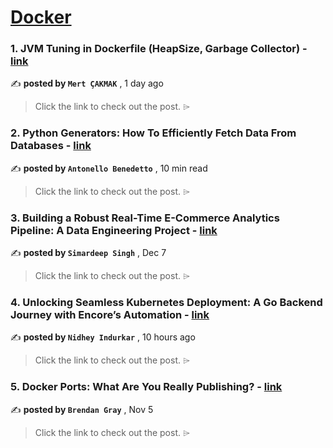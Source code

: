 
<h1><a href=https://medium.com/tag/docker/recommended target="_blank" rel="noopener noreferrer">Docker</a></h1>
<h3>1. JVM Tuning in Dockerfile (HeapSize, Garbage Collector) - <a href=https://medium.com/@mertcakmak2/jvm-tuning-in-dockerfile-heapsize-garbage-collector-7cf609c387bb?source=tag_recommended_feed---------0-84----------docker----------2e56e0dc_16a0_490e_811b_ce09f93c1d6e------- target="_blank" rel="noopener noreferrer">link</a></h3>

✍️ **posted by `Mert ÇAKMAK`** <date> , 1 day ago</date>

<blockquote>Click the link to check out the post. ⌲</blockquote>

<h3>2. Python Generators: How To Efficiently Fetch Data From Databases - <a href=https://medium.com/gitconnected/python-generators-how-to-efficiently-fetch-data-from-databases-25f1947f56c0?source=tag_recommended_feed---------1-107----------docker----------2e56e0dc_16a0_490e_811b_ce09f93c1d6e------- target="_blank" rel="noopener noreferrer">link</a></h3>

✍️ **posted by `Antonello Benedetto`** <date> , 10 min read</date>

<blockquote>Click the link to check out the post. ⌲</blockquote>

<h3>3. Building a Robust Real-Time E-Commerce Analytics Pipeline: A Data Engineering Project - <a href=https://medium.com/@simardeep.oberoi/building-a-robust-real-time-e-commerce-analytics-pipeline-a-data-engineering-project-b57db9e9bfc4?source=tag_recommended_feed---------2-85----------docker----------2e56e0dc_16a0_490e_811b_ce09f93c1d6e------- target="_blank" rel="noopener noreferrer">link</a></h3>

✍️ **posted by `Simardeep Singh`** <date> , Dec 7</date>

<blockquote>Click the link to check out the post. ⌲</blockquote>

<h3>4. Unlocking Seamless Kubernetes Deployment: A Go Backend Journey with Encore’s Automation - <a href=https://medium.com/@nidhey29/unlocking-seamless-kubernetes-deployment-a-go-backend-journey-with-encores-automation-285142e93117?source=tag_recommended_feed---------3-84----------docker----------2e56e0dc_16a0_490e_811b_ce09f93c1d6e------- target="_blank" rel="noopener noreferrer">link</a></h3>

✍️ **posted by `Nidhey Indurkar`** <date> , 10 hours ago</date>

<blockquote>Click the link to check out the post. ⌲</blockquote>

<h3>5. Docker Ports: What Are You Really Publishing? - <a href=https://medium.com/@caring_lion_hedgehog_829/docker-ports-what-are-you-really-publishing-df473669093c?source=tag_recommended_feed---------4-107----------docker----------2e56e0dc_16a0_490e_811b_ce09f93c1d6e------- target="_blank" rel="noopener noreferrer">link</a></h3>

✍️ **posted by `Brendan Gray`** <date> , Nov 5</date>

<blockquote>Click the link to check out the post. ⌲</blockquote>

